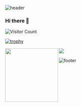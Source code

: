 ![header](https://capsule-render.vercel.app/api?type=wave&color=gradient&height=150&section=header&fontSize=50)
### Hi there 👋

<!--
**AbinashBishoyi/AbinashBishoyi** is a ✨ _special_ ✨ repository because its `README.md` (this file) appears on your GitHub profile.

Here are some ideas to get you started:

- 🔭 I’m currently working on ...
- 🌱 I’m currently learning ...
- 👯 I’m looking to collaborate on ...
- 🤔 I’m looking for help with ...
- 💬 Ask me about ...
- 📫 How to reach me: ...
- 😄 Pronouns: ...
- ⚡ Fun fact: ...
-->
<!--![](https://source.unsplash.com/random/800x400?star)-->

![Visitor Count](https://profile-counter.glitch.me/{AbinashBishoyi}/count.svg)

[![trophy](https://github-profile-trophy.vercel.app/?username=AbinashBishoyi&row=2&column=4)](https://github.com/ryo-ma/github-profile-trophy)

<div>
  <img height="170" align="left" src="https://github-readme-stats.vercel.app/api?username=AbinashBishoyi&count_private=true&include_all_commits=true" />
  <img src="https://github-readme-stats.vercel.app/api/top-langs/?username=AbinashBishoyi&layout=compact" />
</div>

![footer](https://capsule-render.vercel.app/api?type=wave&color=gradient&height=150&section=footer&fontSize=50)
